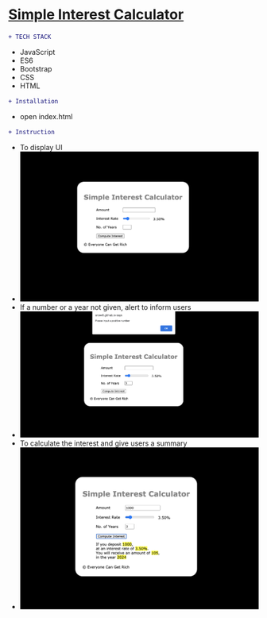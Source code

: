# [Simple Interest Calculator](https://snowlll.github.io/vftvk-Simple-Interest-Calculator/)

```diff
+ TECH STACK
```

  * JavaScript
  * ES6
  * Bootstrap
  * CSS
  * HTML

```diff
+ Installation
```
  * open index.html

```diff
+ Instruction
```
  - To display UI
  - ![GitHub Logo](/images/0.png)
  - If a number or a year not given, alert to inform users
  - ![GitHub Logo](/images/1.png)
  - To calculate the interest and give users a summary
  - ![GitHub Logo](/images/2.png)

